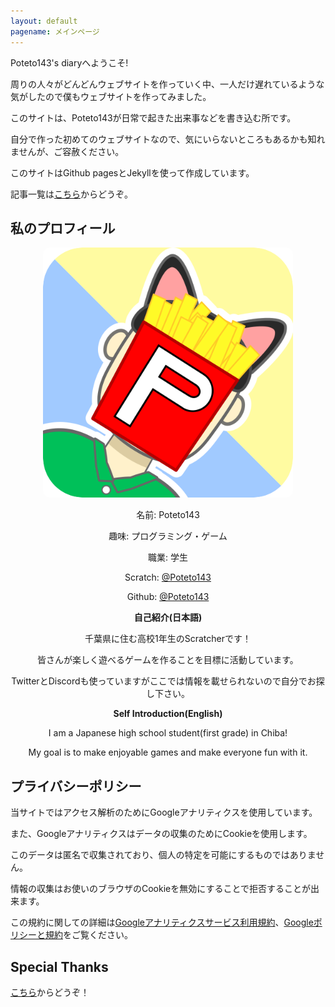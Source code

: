```yaml
---
layout: default
pagename: メインページ
---
```

Poteto143's diaryへようこそ!

周りの人々がどんどんウェブサイトを作っていく中、一人だけ遅れているような気がしたので僕もウェブサイトを作ってみました。

このサイトは、Poteto143が日常で起きた出来事などを書き込む所です。

自分で作った初めてのウェブサイトなので、気にいらないところもあるかも知れませんが、ご容赦ください。

このサイトはGithub pagesとJekyllを使って作成しています。

記事一覧は<a href="posts">こちら</a>からどうぞ。

## 私のプロフィール
<div style="text-align:center;">
<img src="assets/images/Icon.png" width="400px" height="400px" style=" border-radius: 10px;">

名前: Poteto143

趣味: プログラミング・ゲーム

職業: 学生

Scratch: <a href="https://scratch.mit.edu/users/Poteto143/">@Poteto143</a>

Github: <a href="https://github.com/Poteto143">@Poteto143</a>
  
<b>自己紹介(日本語)</b>

千葉県に住む高校1年生のScratcherです！

皆さんが楽しく遊べるゲームを作ることを目標に活動しています。

TwitterとDiscordも使っていますがここでは情報を載せられないので自分でお探し下さい。

<b>Self Introduction(English)</b>

I am a Japanese high school student(first grade) in Chiba!

My goal is to make enjoyable games and make everyone fun with it.
</div>

## プライバシーポリシー
当サイトではアクセス解析のためにGoogleアナリティクスを使用しています。

また、Googleアナリティクスはデータの収集のためにCookieを使用します。

このデータは匿名で収集されており、個人の特定を可能にするものではありません。

情報の収集はお使いのブラウザのCookieを無効にすることで拒否することが出来ます。

この規約に関しての詳細は<a href="https://marketingplatform.google.com/about/analytics/terms/jp/">Googleアナリティクスサービス利用規約</a>、<a href="https://www.google.com/intl/ja/policies/privacy/partners/">Googleポリシーと規約</a>をご覧ください。
## Special Thanks
<a href="credit">こちら</a>からどうぞ！
